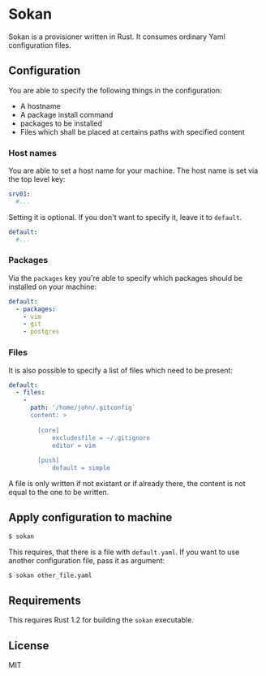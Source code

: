 # Sokan
Sokan is a provisioner written in Rust. It consumes ordinary Yaml configuration files.

## Configuration
You are able to specify the following things in the configuration:
- A hostname
- A package install command
- packages to be installed
- Files which shall be placed at certains paths with specified content

### Host names

You are able to set a host name for your machine. The host name is set via the top level key:

```yaml
srv01:
  #...
```

Setting it is optional. If you don't want to specify it, leave it to `default`.

```yaml
default:
  #...
```

### Packages

Via the `packages` key you're able to specify which packages should be installed on your machine:

```yaml
default:
  - packages:
    - vim
    - git
    - postgres
```

### Files

It is also possible to specify a list of files which need to be present:

```yaml
default:
  - files:
    - 
      path: '/home/john/.gitconfig`
      content: >
      
        [core]
	        excludesfile = ~/.gitignore
	        editor = vim
	       
        [push]
	        default = simple
```

A file is only written if not existant or if already there, the content is not equal to the one to be written.

## Apply configuration to machine

```bash
$ sokan
```
This requires, that there is a file with `default.yaml`. If you want to use another configuration file, pass it as argument:

```bash
$ sokan other_file.yaml
```

## Requirements

This requires Rust 1.2 for building the `sokan` executable.

## License

MIT
